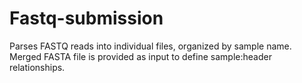 Fastq-submission
================

Parses FASTQ reads into individual files, organized by sample name. Merged FASTA file is provided as input to define sample:header relationships.
